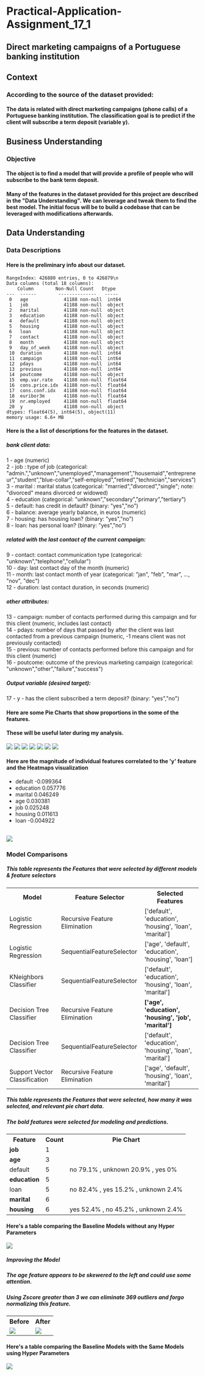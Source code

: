 # Practical-Application-Assignment_17_1

## Direct marketing campaigns of a Portuguese banking institution

## Context
### According to the source of the dataset provided:
#### The data is related with direct marketing campaigns (phone calls) of a Portuguese banking institution. The classification goal is to predict if the client will subscribe a term deposit (variable y).

## Business Understanding
### Objective
#### The object is to find a model that will provide a profile of people who will subscribe to the bank term deposit.

#### Many of the features in the dataset provided for this project are described in the "Data Understanding".  We can leverage and tweak them to find the best model.  The initial focus will be to build a codebase that can be leveraged with modifications afterwards.

## Data Understanding

### Data Descriptions
#### Here is the preliminary info about our dataset.
    RangeIndex: 426880 entries, 0 to 426879\n
    Data columns (total 18 columns):
        Column        Non-Null Count   Dtype  
    ---  ------        --------------   -----   
     0   age             41188 non-null  int64  
     1   job             41188 non-null  object 
     2   marital         41188 non-null  object 
     3   education       41188 non-null  object 
     4   default         41188 non-null  object 
     5   housing         41188 non-null  object 
     6   loan            41188 non-null  object 
     7   contact         41188 non-null  object 
     8   month           41188 non-null  object 
     9   day_of_week     41188 non-null  object 
     10  duration        41188 non-null  int64  
     11  campaign        41188 non-null  int64  
     12  pdays           41188 non-null  int64  
     13  previous        41188 non-null  int64  
     14  poutcome        41188 non-null  object 
     15  emp.var.rate    41188 non-null  float64
     16  cons.price.idx  41188 non-null  float64
     17  cons.conf.idx   41188 non-null  float64
     18  euribor3m       41188 non-null  float64
     19  nr.employed     41188 non-null  float64
     20  y               41188 non-null  object 
    dtypes: float64(5), int64(5), object(11)
    memory usage: 6.6+ MB

#### Here is the a list of descriptions for the features in the dataset.

##### bank client data:
   1 - age (numeric)<br/>
   2 - job : type of job (categorical: "admin.","unknown","unemployed","management","housemaid","entrepreneur","student","blue-collar","self-employed","retired","technician","services") <br/>
   3 - marital : marital status (categorical: "married","divorced","single"; note: "divorced" means divorced or widowed)<br/>
   4 - education (categorical: "unknown","secondary","primary","tertiary")<br/>
   5 - default: has credit in default? (binary: "yes","no")<br/>
   6 - balance: average yearly balance, in euros (numeric) <br/>
   7 - housing: has housing loan? (binary: "yes","no")<br/>
   8 - loan: has personal loan? (binary: "yes","no")<br/>

##### related with the last contact of the current campaign:
   9 - contact: contact communication type (categorical: "unknown","telephone","cellular") <br/>
  10 - day: last contact day of the month (numeric)<br/>
  11 - month: last contact month of year (categorical: "jan", "feb", "mar", ..., "nov", "dec")<br/>
  12 - duration: last contact duration, in seconds (numeric)<br/>

##### other attributes:
  13 - campaign: number of contacts performed during this campaign and for this client (numeric, includes last contact)<br/>
  14 - pdays: number of days that passed by after the client was last contacted from a previous campaign (numeric, -1 means client was not previously contacted)<br/>
  15 - previous: number of contacts performed before this campaign and for this client (numeric)<br/>
  16 - poutcome: outcome of the previous marketing campaign (categorical: "unknown","other","failure","success")<br/>

##### Output variable (desired target):
  17 - y - has the client subscribed a term deposit? (binary: "yes","no")<br/>

#### Here are some Pie Charts that show proportions in the some of the features.
#### These will be useful later during my analysis.
<img src="images/default_pie_chart.png"/>
<img src="images/education_pie_chart.png"/>
<img src="images/marital_pie_chart.png"/>
<img src="images/age_pie_chartt.png"/>
<img src="images/job_pie_chart.png"/>
<img src="images/housing_pie_chart.png"/>
<img src="images/loan_pie_chart.png"/>


#### Here are the magnitude of individual features correlated to the 'y' feature and the Heatmaps visualization
<ul>
<li>default    -0.099364</li>
<li>education	0.057776</li>
<li>marital	    0.046249</li>
<li>age	        0.030381</li>
<li>job	        0.025248</li>
<li>housing	    0.011613</li>
<li>loan	   -0.004922</li>
</ul>
<br/>
<img src="images/heatmap.png"/>



### Model Comparisons
##### This table represents the Features that were selected by different models & feature selectors
<table>
<tr><th>Model</th><th>Feature Selector</th><th>Selected Features</th></tr>
<tr><td>Logistic Regression</td><td>Recursive Feature Elimination</td><td>['default', 'education', 'housing', 'loan', 'marital']</td></tr>
<tr><td>Logistic Regression</td><td>SequentialFeatureSelector</td><td>['age', 'default', 'education', 'housing', 'loan']</td></tr>
<tr><td>KNeighbors Classifier</td><td>SequentialFeatureSelector</td><td>['default', 'education', 'housing', 'loan', 'marital']</td></tr>
<tr><td>Decision Tree Classifier</td><td>Recursive Feature Elimination</td><td><b>['age', 'education', 'housing', 'job', 'marital']</b></td></tr>
<tr><td>Decision Tree Classifier</td><td>SequentialFeatureSelector</td><td>['default', 'education', 'housing', 'loan', 'marital']</td></tr>
<tr><td>Support Vector Classification</td><td>Recursive Feature Elimination</td><td>['age', 'default', 'housing', 'loan', 'marital']</td></tr>
</table>


##### This table represents the Features that were selected, how many it was selected, and relevant pie chart data.
##### The <b>bold</b> features were selected for modeling and predictions.
<table>
<tr><th>Feature</th><th>Count</th><th>Pie Chart</th></tr>
<tr><td><b>job</b></td><td>1</td><td></td></tr>
<tr><td><b>age</td><td>3</td><td></td></tr>
<tr><td>default</td><td>5</td><td>no 79.1% , unknown 20.9% , yes 0%</td></tr>
<tr><td><b>education</td><td>5</td><td></td></tr>
<tr><td>loan</td><td>5</td><td> no 82.4% , yes 15.2% , unknown 2.4%</td></tr>
<tr><td><b>marital</td><td>6</td><td></td></tr>
<tr><td><b>housing</td><td>6</td><td>yes 52.4% , no 45.2% , unknown 2.4%</td></tr>
</table>




#### Here's a table comparing the Baseline Models without any Hyper Parameters
<img src="images/Model Comparisons b.png"/>

##### Improving the Model
##### The age feature appears to be skewered to the left and could use some attention.
##### Using Zscore greater than 3 we can eliminate 369 outliers and forgo normalizing this feature.

<table>
<tr><th>Before</th><th>After</th></tr>
<tr><td><img src="images/age_histogram_before.png"/> </td><td><img src="images/age_histogram_after.png"/></td></tr>
</table>

#### Here's a table comparing the Baseline Models with the Same Models using Hyper Parameters
<img src="images/Model Comparisons 1.png"/>